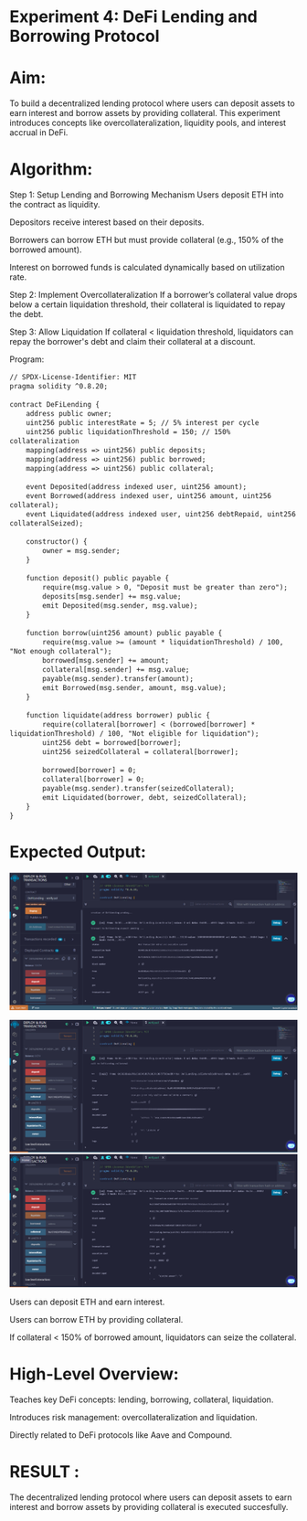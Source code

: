 # Experiment 4: DeFi Lending and Borrowing Protocol
# Aim:
To build a decentralized lending protocol where users can deposit assets to earn interest and borrow assets by providing collateral. This experiment introduces concepts like overcollateralization, liquidity pools, and interest accrual in DeFi.

# Algorithm:
Step 1: Setup Lending and Borrowing Mechanism
Users deposit ETH into the contract as liquidity.


Depositors receive interest based on their deposits.


Borrowers can borrow ETH but must provide collateral (e.g., 150% of the borrowed amount).


Interest on borrowed funds is calculated dynamically based on utilization rate.


Step 2: Implement Overcollateralization
If a borrower’s collateral value drops below a certain liquidation threshold, their collateral is liquidated to repay the debt.


Step 3: Allow Liquidation
If collateral < liquidation threshold, liquidators can repay the borrower's debt and claim their collateral at a discount.



Program:
```
// SPDX-License-Identifier: MIT
pragma solidity ^0.8.20;

contract DeFiLending {
    address public owner;
    uint256 public interestRate = 5; // 5% interest per cycle
    uint256 public liquidationThreshold = 150; // 150% collateralization
    mapping(address => uint256) public deposits;
    mapping(address => uint256) public borrowed;
    mapping(address => uint256) public collateral;

    event Deposited(address indexed user, uint256 amount);
    event Borrowed(address indexed user, uint256 amount, uint256 collateral);
    event Liquidated(address indexed user, uint256 debtRepaid, uint256 collateralSeized);

    constructor() {
        owner = msg.sender;
    }

    function deposit() public payable {
        require(msg.value > 0, "Deposit must be greater than zero");
        deposits[msg.sender] += msg.value;
        emit Deposited(msg.sender, msg.value);
    }

    function borrow(uint256 amount) public payable {
        require(msg.value >= (amount * liquidationThreshold) / 100, "Not enough collateral");
        borrowed[msg.sender] += amount;
        collateral[msg.sender] += msg.value;
        payable(msg.sender).transfer(amount);
        emit Borrowed(msg.sender, amount, msg.value);
    }

    function liquidate(address borrower) public {
        require(collateral[borrower] < (borrowed[borrower] * liquidationThreshold) / 100, "Not eligible for liquidation");
        uint256 debt = borrowed[borrower];
        uint256 seizedCollateral = collateral[borrower];

        borrowed[borrower] = 0;
        collateral[borrower] = 0;
        payable(msg.sender).transfer(seizedCollateral);
        emit Liquidated(borrower, debt, seizedCollateral);
    }
}

```
# Expected Output:

![alt text](<ex 4 bc.png>)

![alt text](<ex 4.1 bc.png>)
![alt text](<ex 4.2 bc.png>)

Users can deposit ETH and earn interest.

Users can borrow ETH by providing collateral.


If collateral < 150% of borrowed amount, liquidators can seize the collateral.



# High-Level Overview:
Teaches key DeFi concepts: lending, borrowing, collateral, liquidation.


Introduces risk management: overcollateralization and liquidation.


Directly related to DeFi protocols like Aave and Compound.

# RESULT : 
The decentralized lending protocol where users can deposit assets to earn interest and borrow assets by providing collateral is executed succesfully.
